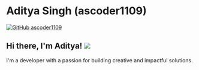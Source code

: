 # Aditya Singh (ascoder1109)

[![GitHub ascoder1109](https://img.shields.io/github/followers/ascoder1109?label=Follow&style=social)](https://github.com/ascoder1109)

## Hi there, I'm Aditya! <img src = "https://tenor.com/en-GB/view/wave-hello-emote-flat-waving-gif-22026836">
I'm a developer with a passion for building creative and impactful solutions.



